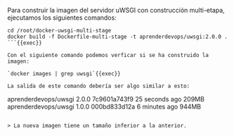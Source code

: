Para construir la imagen del servidor uWSGI con construcción multi-etapa, ejecutamos los siguientes comandos:

```
cd /root/docker-uwsgi-multi-stage
docker build -f Dockerfile-multi-stage -t aprenderdevops/uwsgi:2.0.0 .
```{{exec}}

Con el siguiente comando podemos verficar si se ha construido la imagen:

`docker images | grep uwsgi`{{exec}}

La salida de este comando debería ser algo similar a esto:

```
aprenderdevops/uwsgi   2.0.0       7c9601a743f9   25 seconds ago   209MB
aprenderdevops/uwsgi   1.0.0       000bd833d12a   6 minutes ago    944MB
```

> La nueva imagen tiene un tamaño inferior a la anterior.